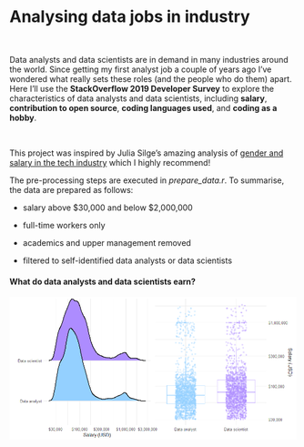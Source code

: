 Analysing data jobs in industry
================

<br>

Data analysts and data scientists are in demand in many industries
around the world. Since getting my first analyst job a couple of years
ago I’ve wondered what really sets these roles (and the people who do
them) apart. Here I’ll use the **StackOverflow 2019 Developer Survey**
to explore the characteristics of data analysts and data scientists,
including **salary**, **contribution to open source**, **coding
languages used**, and **coding as a hobby**.

<br>

This project was inspired by Julia Silge’s amazing analysis of [gender
and salary in the tech
industry](https://juliasilge.com/blog/salary-gender/) which I highly
recommend\!

The pre-processing steps are executed in *prepare\_data.r*. To
summarise, the data are prepared as follows:

  - salary above $30,000 and below $2,000,000

  - full-time workers only

  - academics and upper management removed

  - filtered to self-identified data analysts or data scientists

#### What do data analysts and data scientists earn?

![](README_files/figure-gfm/unnamed-chunk-2-1.png)<!-- -->
